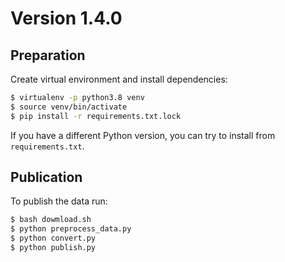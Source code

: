 # Version 1.4.0

## Preparation

Create virtual environment and install dependencies:

```bash
$ virtualenv -p python3.8 venv
$ source venv/bin/activate
$ pip install -r requirements.txt.lock
```

If you have a different Python version,
you can try to install from `requirements.txt`.

## Publication

To publish the data run:

```bash
$ bash dowmload.sh
$ python preprocess_data.py
$ python convert.py
$ python publish.py
```

